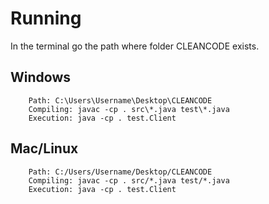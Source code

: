 # Running
In the terminal go the path where folder CLEANCODE exists.
## Windows
        Path: C:\Users\Username\Desktop\CLEANCODE
        Compiling: javac -cp . src\*.java test\*.java
        Execution: java -cp . test.Client
## Mac/Linux
        Path: C:/Users/Username/Desktop/CLEANCODE
        Compiling: javac -cp . src/*.java test/*.java
        Execution: java -cp . test.Client